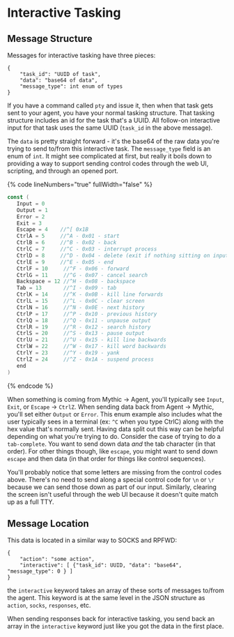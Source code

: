 # Interactive Tasking

## Message Structure

Messages for interactive tasking have three pieces:

```
{
    "task_id": "UUID of task",
    "data": "base64 of data",
    "message_type": int enum of types
}
```

If you have a command called `pty` and issue it, then when that task gets sent to your agent, you have your normal tasking structure. That tasking structure includes an id for the task that's a UUID. All follow-on interactive input for that task uses the same UUID (`task_id` in the above message).

The `data` is pretty straight forward - it's the base64 of the raw data you're trying to send to/from this interactive task. The `message_type` field is an enum of `int`.  It might see complicated at first, but really it boils down to providing a way to support sending control codes through the web UI, scripting, and through an opened port.

{% code lineNumbers="true" fullWidth="false" %}
```go
const (
   Input = 0
   Output = 1
   Error = 2
   Exit = 3
   Escape = 4    //^[ 0x1B
   CtrlA = 5     //^A - 0x01 - start
   CtrlB = 6     //^B - 0x02 - back
   CtrlC = 7     //^C - 0x03 - interrupt process
   CtrlD = 8     //^D - 0x04 - delete (exit if nothing sitting on input)
   CtrlE = 9     //^E - 0x05 - end
   CtrlF = 10     //^F - 0x06 - forward
   CtrlG = 11     //^G - 0x07 - cancel search
   Backspace = 12 //^H - 0x08 - backspace
   Tab = 13       //^I - 0x09 - tab
   CtrlK = 14     //^K - 0x0B - kill line forwards
   CtrlL = 15     //^L - 0x0C - clear screen
   CtrlN = 16     //^N - 0x0E - next history
   CtrlP = 17     //^P - 0x10 - previous history
   CtrlQ = 18     //^Q - 0x11 - unpause output
   CtrlR = 19     //^R - 0x12 - search history
   CtrlS = 20     //^S - 0x13 - pause output
   CtrlU = 21     //^U - 0x15 - kill line backwards
   CtrlW = 22     //^W - 0x17 - kill word backwards
   CtrlY = 23     //^Y - 0x19 - yank
   CtrlZ = 24     //^Z - 0x1A - suspend process
   end
)
```
{% endcode %}

When something is coming from Mythic -> Agent, you'll typically see `Input`, `Exit`, or `Escape` -> `CtrlZ`. When sending data back from Agent -> Mythic, you'll set either `Output` or `Error`. This enum example also includes what the user typically sees in a terminal (ex: `^C` when you type CtrlC) along with the hex value that's normally sent. Having data split out this way can be helpful depending on what you're trying to do. Consider the case of trying to do a `tab-complete`. You want to send down data _and_ the tab character (in that order). For other things though, like `escape`, you might want to send down `escape` and then data (in that order for things like control sequences).&#x20;

You'll probably notice that some letters are missing from the control codes above. There's no need to send along a special control code for `\n` or `\r` because we can send those down as part of our input. Similarly, clearing the screen isn't useful through the web UI because it doesn't quite match up as a full TTY.

## Message Location

This data is located in a similar way to SOCKS and RPFWD:

```
{
    "action": "some action",
    "interactive": [ {"task_id": UUID, "data": "base64", "message_type": 0 } ]
}
```

the `interactive` keyword takes an array of these sorts of messages to/from the agent. This keyword is at the same level in the JSON structure as `action`, `socks`, `responses`, etc.

When sending responses back for interactive tasking, you send back an array in the `interactive` keyword just like you got the data in the first place.&#x20;
